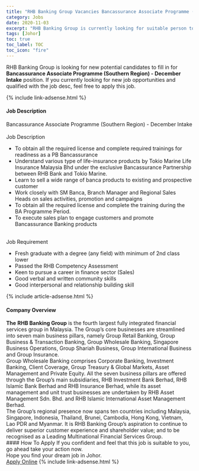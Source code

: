 ```yaml
---
title: "RHB Banking Group Vacancies Bancassurance Associate Programme (Southern Region) - December Intake" 
category: Jobs 
date: 2020-11-03 
excerpt: "RHB Banking Group is currently looking for suitable person to fill in the Bancassurance Associate Programme (Southern Region) - December Intake which positioned at Johor" 
tags: [Johor] 
toc: true 
toc_label: TOC 
toc_icon: "fire" 
--- 
```


<p>RHB Banking Group is looking for new potential candidates to fill in for <b>Bancassurance Associate Programme (Southern Region) - December Intake</b> position. If you currently looking for new job opportunities and qualified with the job desc, feel free to apply this job.
</p>{% include link-adsense.html %} 
<div><div><h4>Job Description</h4></div><div><div><span><div><div>Bancassurance Associate Programme (Southern Region) - December Intake</div><div><br>Job Description</div><ul><li>To obtain all the required license and complete required trainings for readiness as a PB Bancassurance</li><li>Understand various type of life-insurance products by Tokio Marine Life Insurance Malaysia Bhd under the exclusive Bancassurance Partnership between RHB Bank and Tokio Marine.</li><li>Learn to sell a wide range of banca products to existing and prospective customer</li><li>Work closely with SM Banca, Branch Manager and Regional Sales Heads on sales activities, promotion and campaigns</li><li>To obtain all the required license and complete the training during the BA Programme Period.</li><li>To execute sales plan to engage customers and promote Bancassurance Banking products</li></ul><div><br>Job Requirement</div><ul><li>Fresh graduate with a degree (any field) with minimum of 2nd class lower</li><li>Passed the RHB Competency Assessment</li><li>Keen to pursue a career in finance sector (Sales)</li><li>Good verbal and written community skills</li><li>Good interpersonal and relationship building skill</li></ul></div></span></div></div></div> 
{% include article-adsense.html %} 
<div><div><h4>Company Overview</h4></div><div><div><span><div><div>
<strong>The</strong> <strong>RHB Banking Group</strong> is the fourth largest fully integrated financial services group in Malaysia. The Group&#8217;s core businesses are streamlined into seven main business pillars, namely Group Retail Banking, Group Business &amp; Transaction Banking, Group Wholesale Banking, Singapore Business Operations, Group Shariah Business, Group International Business and Group Insurance.&#160;</div>
<div>
<div>
		Group Wholesale Banking comprises Corporate Banking, Investment Banking, Client Coverage, Group Treasury &amp; Global Markets, Asset Management and Private Equity. All the seven business pillars are offered through the Group&#8217;s main subsidiaries, RHB Investment Bank Berhad, RHB Islamic Bank Berhad and RHB Insurance Berhad, while its asset management and unit trust businesses are undertaken by RHB Asset Management Sdn. Bhd. and RHB Islamic International Asset Management Berhad.</div>
<div>
		The Group&#8217;s regional presence now spans ten countries including Malaysia, Singapore, Indonesia, Thailand, Brunei, Cambodia, Hong Kong, Vietnam, Lao PDR and Myanmar. It is RHB Banking Group&#8217;s aspiration to continue to deliver superior customer experience and shareholder value; and to be recognised as a Leading Multinational Financial Services Group.</div>
</div></div></span></div></div></div> 
#### How To Apply 
If you confident and feel that this job is suitable to you, go ahead take your action now. <br/> 
Hope you find your dream job in Johor. <br/> 
<a href="https://www.jobstreet.com.my/en/job/bancassurance-associate-programme-southern-region-december-intake-4416984?jobId=jobstreet-my-job-4416984&sectionRank=9&token=0~a6e619a8-d72b-4379-aaa4-1ff499d46496&fr=SRP%20View%20In%20New%20Ta" class="btn btn--info" target="_blank" rel="nofollow noopenner">Apply Online</a> 
{% include link-adsense.html %} 